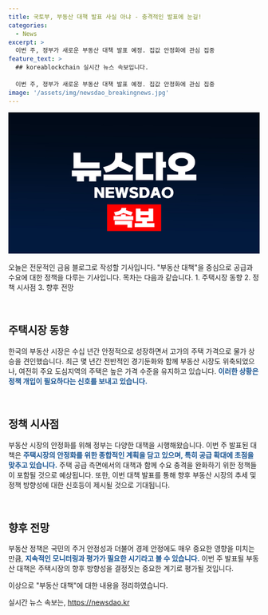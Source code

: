 ```yaml
---
title: 국토부, 부동산 대책 발표 사실 아냐 - 충격적인 발표에 눈길!
categories:
  - News
excerpt: >
  이번 주, 정부가 새로운 부동산 대책 발표 예정. 집값 안정화에 관심 집중
feature_text: >
  ## koreablockchain 실시간 뉴스 속보입니다.

  이번 주, 정부가 새로운 부동산 대책 발표 예정. 집값 안정화에 관심 집중
image: '/assets/img/newsdao_breakingnews.jpg'
---
```


<p><img src="/assets/img/newsdao_breakingnews.jpg" alt="koreablockchain 속보" /></p>

<p>오늘은 전문적인 금융 블로그로 작성할 기사입니다. "부동산 대책"을 중심으로 공급과 수요에 대한 정책을 다루는 기사입니다. 목차는 다음과 같습니다.
1. 주택시장 동향
2. 정책 시사점
3. 향후 전망</p>

<p data-ke-size="size16">&nbsp;</p>

<h2 data-ke-size="size26">주택시장 동향</h2>

<p>한국의 부동산 시장은 수십 년간 안정적으로 성장하면서 고가의 주택 가격으로 물가 상승을 견인했습니다. 최근 몇 년간 전반적인 경기둔화와 함께 부동산 시장도 위축되었으나, 여전히 주요 도심지역의 주택은 높은 가격 수준을 유지하고 있습니다. <b><span style="color: #1a5490;">이러한 상황은 정책 개입이 필요하다는 신호를 보내고 있습니다.</span></b></p>

<p data-ke-size="size16">&nbsp;</p>

<h2 data-ke-size="size26">정책 시사점</h2>

<p>부동산 시장의 안정화를 위해 정부는 다양한 대책을 시행해왔습니다. 이번 주 발표된 대책은 <b><span style="color: #1a5490;">주택시장의 안정화를 위한 종합적인 계획을 담고 있으며, 특히 공급 확대에 초점을 맞추고 있습니다.</span></b> 주택 공급 측면에서의 대책과 함께 수요 충격을 완화하기 위한 정책들이 포함될 것으로 예상됩니다. 또한, 이번 대책 발표를 통해 향후 부동산 시장의 추세 및 정책 방향성에 대한 신호등이 제시될 것으로 기대됩니다.</p>

<p data-ke-size="size16">&nbsp;</p>

<h2 data-ke-size="size26">향후 전망</h2>

<p>부동산 정책은 국민의 주거 안정성과 더불어 경제 안정에도 매우 중요한 영향을 미치는 만큼, <b><span style="color: #1a5490;">지속적인 모니터링과 평가가 필요한 시기라고 볼 수 있습니다.</span></b> 이번 주 발표될 부동산 대책은 주택시장의 향후 방향성을 결정짓는 중요한 계기로 평가될 것입니다.</p>

<p>이상으로 "부동산 대책"에 대한 내용을 정리하였습니다.</p>
실시간 뉴스 속보는, <a href="https://newsdao.kr" rel="dofollow">https://newsdao.kr</a>


